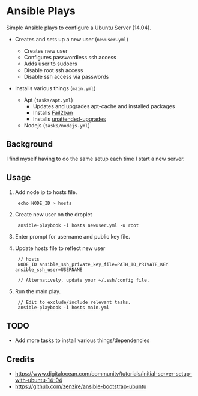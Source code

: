 # Ansible Plays
Simple Ansible plays to configure a Ubuntu Server (14.04).

- Creates and sets up a new user (`newuser.yml`)
    - Creates new user
    - Configures passwordless ssh access
    - Adds user to sudoers
    - Disable root ssh access
    - Disable ssh access via passwords

- Installs various things (`main.yml`)
    - Apt (`tasks/apt.yml`)
        - Updates and upgrades apt-cache and installed packages
        - Installs [Fail2ban](http://www.fail2ban.org/wiki/index.php/Main_Page)
        - Installs [unattended-upgrades](https://wiki.debian.org/UnattendedUpgrades)
    - Nodejs (`tasks/nodejs.yml`)


## Background
I find myself having to do the same setup each time I start a new server.

## Usage

1. Add node ip to hosts file.

        echo NODE_ID > hosts

2. Create new user on the droplet

        ansible-playbook -i hosts newuser.yml -u root

3. Enter prompt for username and public key file.

4. Update hosts file to reflect new user

        // hosts
        NODE_ID ansible_ssh_private_key_file=PATH_TO_PRIVATE_KEY ansible_ssh_user=USERNAME

        // Alternatively, update your ~/.ssh/config file.

5. Run the main play.
    

        // Edit to exclude/include relevant tasks.
        ansible-playbook -i hosts main.yml


## TODO

- Add more tasks to install various things/dependencies

## Credits
- <https://www.digitalocean.com/community/tutorials/initial-server-setup-with-ubuntu-14-04>
- <https://github.com/zenzire/ansible-bootstrap-ubuntu>
